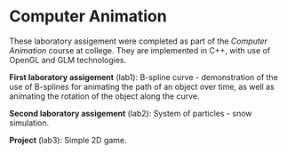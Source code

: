 # Computer Animation

These laboratory assigement were completed as part of the *Computer Animation* course at college. They are implemented in C++, with use of OpenGL and GLM technologies.

**First laboratory assigement** (lab1): B-spline curve - demonstration of the use of B-splines for animating the path of an object over time, as well as animating the rotation of the object along the curve.

**Second laboratory assigement** (lab2): System of particles - snow simulation.

**Project** (lab3): Simple 2D game.